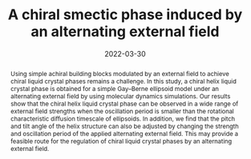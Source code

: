 ---
title: "A chiral smectic phase induced by an alternating external field"
authors:
- Zi-Qin Chen
- Yu-Wei Sun
- 朱有亮
- Zhan-Wei Li
- Zhao-Yan Sun
date: "2022-03-30"
doi: "10.1039/D2SM00093H"
publication_types: ["期刊文章"]
publication: "Soft Matter"
publication_short: "Soft Matter"
abstract: "Using simple achiral building blocks modulated by an external  field to achieve chiral liquid crystal phases remains a challenge. In  this study, a chiral helix liquid crystal phase is obtained for a simple  Gay–Berne ellipsoid model under an alternating external field by using  molecular dynamics simulations. Our results show that the chiral helix  liquid crystal phase can be observed in a wide range of external field  strengths when the oscillation period is smaller than the rotational  characteristic diffusion timescale of ellipsoids. In addition, we find  that the pitch and tilt angle of the helix structure can also be  adjusted by changing the strength and oscillation period of the applied  alternating external field. This may provide a feasible route for the  regulation of chiral liquid crystal phases by an alternating external  field."
url_pdf: "https://pubs.rsc.org/en/content/articlelanding/2022/sm/d2sm00093h"
---